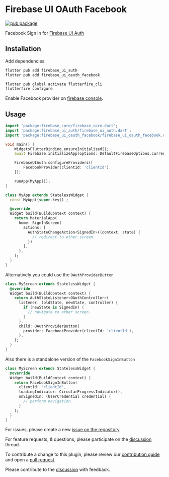 # Firebase UI OAuth Facebook

[![pub package](https://img.shields.io/pub/v/firebase_ui_oauth_facebook.svg)](https://pub.dev/packages/firebase_ui_oauth_facebook)

Facebook Sign In for [Firebase UI Auth](https://pub.dev/packages/firebase_ui_auth)

## Installation

Add dependencies

```sh
flutter pub add firebase_ui_auth
flutter pub add firebase_ui_oauth_facebook

flutter pub global activate flutterfire_cli
flutterfire configure
```

Enable Facebook provider on [firebase console](https://console.firebase.google.com/).

## Usage

```dart
import 'package:firebase_core/firebase_core.dart';
import 'package:firebase_ui_auth/firebase_ui_auth.dart';
import 'package:firebase_ui_oauth_facebook/firebase_ui_oauth_facebook.dart';

void main() {
    WidgetsFlutterBinding.ensureInitialized();
    await Firebase.initializeApp(options: DefaultFirebaseOptions.currentPlatform);

    FirebaseUIAuth.configureProviders([
        FacebookProvider(clientId: 'clientId'),
    ]);

    runApp(MyApp());
}

class MyApp extends StatelessWidget {
  const MyApp({super.key}) ;

  @override
  Widget build(BuildContext context) {
    return MaterialApp(
      home: SignInScreen(
        actions: [
          AuthStateChangeAction<SignedIn>((context, state) {
            // redirect to other screen
          })
        ],
      ),
    );
  }
}
```

Alternatively you could use the `OAuthProviderButton`

```dart
class MyScreen extends StatelessWidget {
  @override
  Widget build(BuildContext context) {
    return AuthStateListener<OAuthController>(
      listener: (oldState, newState, controller) {
        if (newState is SignedIn) {
          // navigate to other screen.
        }
      },
      child: OAuthProviderButton(
        provider: FacebookProvider(clientId: 'clientId'),
      ),
    );
  }
}
```

Also there is a standalone version of the `FacebookSignInButton`

```dart
class MyScreen extends StatelessWidget {
  @override
  Widget build(BuildContext context) {
    return FacebookSignInButton(
      clientId: 'clientId',
      loadingIndicator: CircularProgressIndicator(),
      onSignedIn: (UserCredential credential) {
        // perform navigation.
      }
    );
  }
}
```

For issues, please create a new [issue on the repository](https://github.com/firebase/FirebaseUI-Flutter/issues).

For feature requests, & questions, please participate on the [discussion](https://github.com/firebase/FirebaseUI-Flutter/discussions/6978) thread.

To contribute a change to this plugin, please review our [contribution guide](https://github.com/firebase/FirebaseUI-Flutter/blob/master/CONTRIBUTING.md) and open a [pull request](https://github.com/firebase/FirebaseUI-Flutter/pulls).

Please contribute to the [discussion](https://github.com/firebase/FirebaseUI-Flutter/discussions/6978) with feedback.
